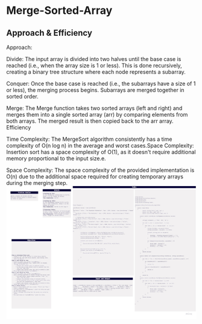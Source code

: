 # Merge-Sorted-Array

## Approach & Efficiency
Approach:

Divide: The input array is divided into two halves until the base case is reached (i.e., when the array size is 1 or less).
This is done recursively, creating a binary tree structure where each node represents a subarray.

Conquer: Once the base case is reached (i.e., the subarrays have a size of 1 or less), the merging process begins. Subarrays are merged together in sorted order.

Merge: The Merge function takes two sorted arrays (left and right) and merges them into a single sorted array (arr) by comparing elements from both arrays. The merged result is then copied back to the arr array.
Efficiency

Time Complexity: The MergeSort algorithm consistently has a time complexity of O(n log n) in the average and worst cases.Space Complexity: Insertion sort has a space complexity of O(1), as it doesn't require additional memory proportional to the input size.e.

Space Complexity: The space complexity of the provided implementation is O(n) due to the additional space required for creating temporary arrays during the merging step. 
![](https://github.com/abdarahman-shaheen/data-structures-and-algorithms/blob/master/data-structures-and-algorithms/Code-challenge-20/Sort-Movie.jpg)
